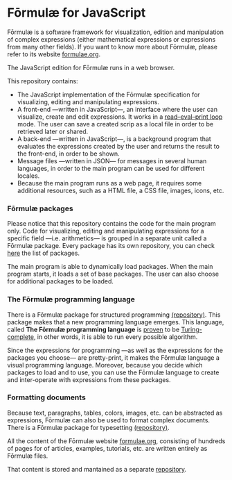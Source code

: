 # Fōrmulæ for JavaScript

Fōrmulæ is a software framework for visualization, edition and manipulation of complex expressions (either mathematical expressions or expressions from many other fields). If you want to know more about Fōrmulæ, please refer to its website [formulae.org](https://formulae.org).

The JavaScript edition for Fōrmulæ runs in a web browser.

This repository contains:

* The JavaScript implementation of the Fōrmulæ specification for visualizing, editing and manipulating expressions.
* A front-end —written in JavaScript—, an interface where the user can visualize, create and edit expressions. It works in a [read–eval–print loop](https://en.wikipedia.org/wiki/Read%E2%80%93eval%E2%80%93print_loop) mode. The user can save a created scrip as a local file in order to be retrieved later or shared.
* A back-end —written in JavaScript—, is a background program that evaluates the expressions created by the user and returns the result to the front-end, in order to be shown.
* Message files —written in JSON— for messages in several human languages, in order to the main program can be used for different locales.
* Because the main program runs as a web page, it requires some additional resources, such as a HTML file, a CSS file, images, icons, etc.

### Fōrmulæ packages

Please notice that this repository contains the code for the main program only. Code for visualizing, editing and manipulating expressions for a specific field —i.e. arithmetics— is grouped in a separate unit called a Fōrmulæ package. Every package has its own repository, you can check [here](https://github.com/formulae-org) the list of packages.

The main program is able to dynamically load packages. When the main program starts, it loads a set of base packages. The user can also choose for additional packages to be loaded. 

### The Fōrmulæ programming language

There is a Fōrmulæ package for structured programming [(repository)](https://github.com/formulae-org/package-programming-js). This package makes that a new programming language emerges. This language, called **The Fōrmulæ programming language** is [proven](https://formulae.org/?script=examples/Universal_Turing_machine) to be [Turing-complete](https://en.wikipedia.org/wiki/Turing_completeness), in other words, it is able to run every possible algorithm.

Since the expressions for programming —as well as the expressions for the packages you choose— are pretty-print, it makes the Fōrmulæ language a visual programming language. Moreover, because you decide which packages to load and to use, you can use the Fōrmulæ language to create and inter-operate with expressions from these packages.

### Formatting documents

Because text, paragraphs, tables, colors, images, etc. can be abstracted as expressions, Fōrmulæ can also be used to format complex documents. There is a Fōrmulæ package for typesetting [(repository)](https://github.com/formulae-org/package-typesetting-js).

All the content of the Fōrmulæ website [formulae.org](https://formulae.org), consisting of hundreds of pages for of articles, examples, tutorials, etc. are written entirely as Fōrmulæ files.

That content is stored and mantained as a separate [repository](https://github.com/formulae-org/web-content).

